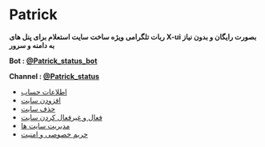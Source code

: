 # Patrick
 **ربات تلگرامی ویژه ساخت سایت استعلام برای پنل های X-ui بصورت رایگان و بدون نیاز به دامنه و سرور**

**Bot : [@Patrick_status_bot](https://t.me/Patrick_Status_bot)**

**Channel : [@Patrick_status](https://t.me/Patrick_status)**

- [اطلاعات حساب](https://github.com/Kup1ng/Patrick/blob/main/Account-info.md)
- [افزودن سایت](https://github.com/Kup1ng/Patrick/blob/main/add-site.md)
- [حذف سایت](https://github.com/Kup1ng/Patrick/blob/main/delete-site.md)
- [فعال و غیرفعال کردن سایت](https://github.com/Kup1ng/Patrick/blob/main/enable-%26-disable-site.md)
- [مدیریت سایت ها](https://github.com/Kup1ng/Patrick/blob/main/site-management.md)
- [حریم خصوصی و امنیت](https://github.com/Kup1ng/Patrick/blob/main/privacy.md)
